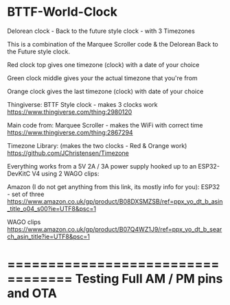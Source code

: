 # BTTF-World-Clock
Delorean clock - Back to the future style clock - with 3 Timezones

This is a combination of the Marquee Scroller code & the Delorean Back to the Future style clock.

Red clock top gives one timezone (clock) with a date of your choice

Green clock middle gives your the actual timezone that you're from

Orange clock gives the last timezone (clock) with date of your choice

Thingiverse:
BTTF Style clock - makes 3 clocks work
https://www.thingiverse.com/thing:2980120

Main code from:
Marquee Scroller - makes the WiFi with correct time
https://www.thingiverse.com/thing:2867294

Timezone Library: (makes the two clocks - Red & Orange work)
https://github.com/JChristensen/Timezone

Everything works from a 5V 2A / 3A power supply hooked up to an ESP32-DevKitC V4
using 2 WAGO clips:

Amazon (I do not get anything from this link, its mostly info for you):
ESP32 - set of three
https://www.amazon.co.uk/gp/product/B08DXSMZSB/ref=ppx_yo_dt_b_asin_title_o04_s00?ie=UTF8&psc=1

WAGO clips
https://www.amazon.co.uk/gp/product/B07Q4WZ1J9/ref=ppx_yo_dt_b_search_asin_title?ie=UTF8&psc=1


==================================
Testing Full AM / PM pins and OTA
==================================

